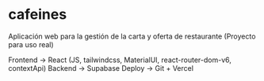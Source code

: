 # cafeines

Aplicación web para la gestión de la carta y oferta de restaurante (Proyecto para uso real)

Frontend -> React (JS, tailwindcss, MaterialUI, react-router-dom-v6, contextApi)
Backend -> Supabase
Deploy -> Git + Vercel
